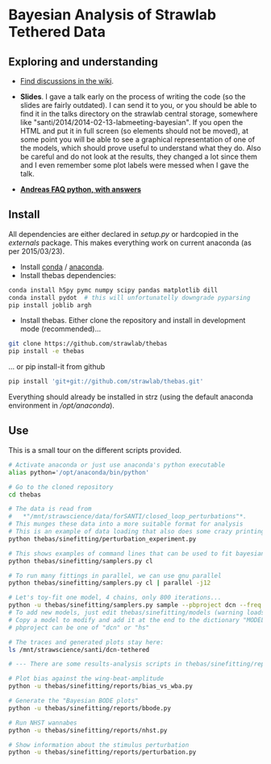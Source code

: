 Bayesian Analysis of Strawlab Tethered Data
===========================================

Exploring and understanding
----------------------------

 - [Find discussions in the wiki](https://github.com/strawlab/thebas/wiki).

 - **Slides**. I gave a talk early on the process of writing the code (so the slides are fairly outdated). I can send it to you, or you should be able to find it in the talks directory on the strawlab central storage, somewhere like "santi/2014/2014-02-13-labmeeting-bayesian". If you open the HTML and put it in full screen (so elements should not be moved), at some point you will be able to see a graphical representation of one of the models, which should prove useful to understand what they do. Also be careful and do not look at the results, they changed a lot since them and I even remember some plot labels were messed when I gave the talk.
 
 - **[Andreas FAQ python, with answers](https://github.com/strawlab/thebas/blob/master/doc/andreas_questions.py)**


Install
-------

All dependencies are either declared in *setup.py* or hardcopied in the *externals* package. This makes
everything work on current anaconda (as per 2015/03/23).

- Install [conda](http://www.conda.io) / [anaconda](http://continuum.io/downloads).
- Install thebas dependencies:
```sh
conda install h5py pymc numpy scipy pandas matplotlib dill
conda install pydot  # this will unfortunatelly downgrade pyparsing
pip install joblib argh
```
- Install thebas. Either clone the repository and install in development mode (recommended)...
 
```sh
git clone https://github.com/strawlab/thebas
pip install -e thebas
```

... or pip install-it from github

```sh
pip install 'git+git://github.com/strawlab/thebas.git'
```

Everything should already be installed in strz (using the default anaconda environment in */opt/anaconda*).

Use
---

This is a small tour on the different scripts provided.
 
```sh
# Activate anaconda or just use anaconda's python executable
alias python='/opt/anaconda/bin/python'

# Go to the cloned repository
cd thebas

# The data is read from 
#   *"/mnt/strawscience/data/forSANTI/closed_loop_perturbations"*.
# This munges these data into a more suitable format for analysis 
# This is an example of data loading that also does some crazy printing
python thebas/sinefitting/perturbation_experiment.py

# This shows examples of command lines that can be used to fit bayesian models...
python thebas/sinefitting/samplers.py cl

# To run many fittings in parallel, we can use gnu parallel
python thebas/sinefitting/samplers.py cl | parallel -j12

# Let's toy-fit one model, 4 chains, only 800 iterations...
python -u thebas/sinefitting/samplers.py sample --pbproject dcn --freq 4 --genotype-id VT37804_TNTE --model-id gpa_t3 --iters 800 --burn 400 &>~/dcn__gpa_t3__VT37804_TNTE__4.log
# To add new models, just edit thebas/sinefitting/models (warning loads of useful copy and paste there!)
# Copy a model to modify and add it at the end to the dictionary "MODEL_FACTORIES"
# pbproject can be one of "dcn" or "hs"

# The traces and generated plots stay here:
ls /mnt/strawscience/santi/dcn-tethered

# --- There are some results-analysis scripts in thebas/sinefitting/reports

# Plot bias against the wing-beat-amplitude
python -u thebas/sinefitting/reports/bias_vs_wba.py

# Generate the "Bayesian BODE plots"
python -u thebas/sinefitting/reports/bbode.py

# Run NHST wannabes
python -u thebas/sinefitting/reports/nhst.py

# Show information about the stimulus perturbation
python -u thebas/sinefitting/reports/perturbation.py 
```
